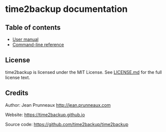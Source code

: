 # time2backup documentation

## Table of contents
- [User manual](user_manual.md)
- [Command-line reference](command.md)

## License
time2backup is licensed under the MIT License. See [LICENSE.md](../LICENSE.md) for the full license text.

## Credits
Author: Jean Prunneaux http://jean.prunneaux.com

Website: https://time2backup.github.io

Source code: https://github.com/time2backup/time2backup
